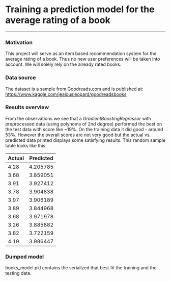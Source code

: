 # Training a prediction model for the average rating of a book
---
### Motivation
This project will serve as an item based recommendation system for the average rating of a book. Thus no new user preferences will be taken into account. We will solely rely on the already rated books.

### Data source
The dataset is a sample from Goodreads.com and is published at: https://www.kaggle.com/jealousleopard/goodreadsbooks

### Results overview
From the observations we see that a _GradientBoostingRegressor_ with preprocessed data (using polynoms of 2nd degree) performed the best on the test data with score like ~19%. On the training data it did good - around 53%. However the overall scores are not very good but the actual vs. predicted data printed displays some satisfying results. This random sample table looks like this:

| Actual  | Predicted  |
|---|---|
|4.28  | 4.205785 |
| 3.68  | 3.859051 |
| 3.91  | 3.927412 |
| 3.78  | 3.904838 |
| 3.97  | 3.906189 |
| 3.89  | 3.844968 |
| 3.68  | 3.971978 |
| 3.26  | 3.885882 |
| 3.82  | 3.722159 |
| 4.19  | 3.986447 |

### Dumped model
books_model.pkl contains the serialized that best fit the training and the testing data.
